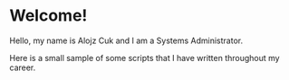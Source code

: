 # Welcome!
Hello, my name is Alojz Cuk and I am a Systems Administrator. 

Here is a small sample of some scripts that I have written throughout my career.
